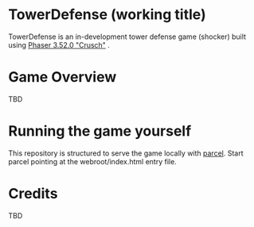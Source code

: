 # TowerDefense (working title)
TowerDefense is an in-development tower defense game (shocker) built using [Phaser 3.52.0 "Crusch"](https://phaser.io/) .

# Game Overview
TBD

# Running the game yourself
This repository is structured to serve the game locally with [parcel](https://parceljs.org/getting_started.html). Start parcel pointing at the webroot/index.html entry file.

# Credits
TBD
